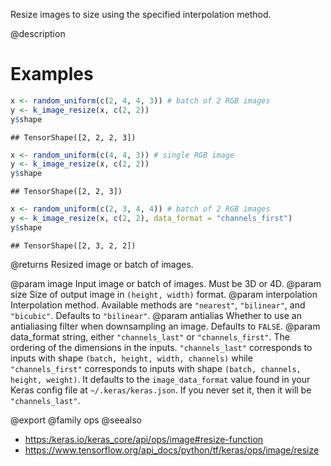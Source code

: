 Resize images to size using the specified interpolation method.

@description

# Examples

```r
x <- random_uniform(c(2, 4, 4, 3)) # batch of 2 RGB images
y <- k_image_resize(x, c(2, 2))
y$shape
```

```
## TensorShape([2, 2, 2, 3])
```


```r
x <- random_uniform(c(4, 4, 3)) # single RGB image
y <- k_image_resize(x, c(2, 2))
y$shape
```

```
## TensorShape([2, 2, 3])
```


```r
x <- random_uniform(c(2, 3, 4, 4)) # batch of 2 RGB images
y <- k_image_resize(x, c(2, 2), data_format = "channels_first")
y$shape
```

```
## TensorShape([2, 3, 2, 2])
```

@returns
Resized image or batch of images.

@param image Input image or batch of images. Must be 3D or 4D.
@param size Size of output image in `(height, width)` format.
@param interpolation Interpolation method. Available methods are `"nearest"`,
    `"bilinear"`, and `"bicubic"`. Defaults to `"bilinear"`.
@param antialias Whether to use an antialiasing filter when downsampling an
    image. Defaults to `FALSE`.
@param data_format string, either `"channels_last"` or `"channels_first"`.
    The ordering of the dimensions in the inputs. `"channels_last"`
    corresponds to inputs with shape `(batch, height, width, channels)`
    while `"channels_first"` corresponds to inputs with shape
    `(batch, channels, height, weight)`. It defaults to the
    `image_data_format` value found in your Keras config file at
    `~/.keras/keras.json`. If you never set it, then it will be
    `"channels_last"`.

@export
@family ops
@seealso
+ <https:/keras.io/keras_core/api/ops/image#resize-function>
+ <https://www.tensorflow.org/api_docs/python/tf/keras/ops/image/resize>
